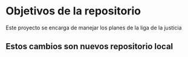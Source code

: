 # Objetivos de la repositorio

Este proyecto se encarga de manejar los planes de la liga de la justicia

## Estos cambios son nuevos repositorio local
